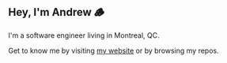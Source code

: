 <h2>Hey, I'm Andrew 🪵</h2>

<p>
I'm a software engineer living in Montreal, QC.

Get to know me by visiting <a href="https://www.andrewwood.ca">my website</a> or by browsing my repos.
</p>
